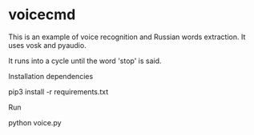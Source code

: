 # voicecmd

This is an example of voice recognition and Russian words extraction. 
It uses vosk and pyaudio. 

It runs into a cycle until the word 'stop' is said.



Installation dependencies

pip3 install -r requirements.txt

Run

python voice.py


